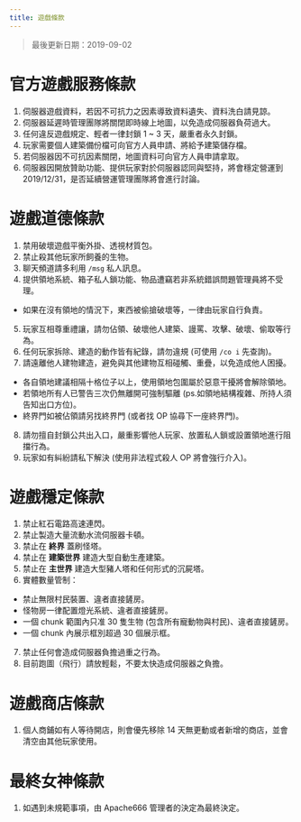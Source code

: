 ```yaml
---
title: 遊戲條款
---
```


> 最後更新日期：2019-09-02

# 官方遊戲服務條款

1. 伺服器遊戲資料，若因不可抗力之因素導致資料遺失、資料洗白請見諒。
2. 伺服器延遲時管理團隊將關閉即時線上地圖，以免造成伺服器負荷過大。
3. 任何違反遊戲規定、輕者一律封鎖 1 ~ 3 天，嚴重者永久封鎖。
4. 玩家需要個人建築備份檔可向官方人員申請、將給予建築儲存檔。
5. 若伺服器因不可抗因素關閉，地圖資料可向官方人員申請拿取。
6. 伺服器因開放贊助功能、提供玩家對於伺服器認同與堅持，將會穩定營運到 2019/12/31，是否延續營運管理團隊將會進行討論。


# 遊戲道德條款

1. 禁用破壞遊戲平衡外掛、透視材質包。
2. 禁止殺其他玩家所飼養的生物。
3. 聊天頻道請多利用 `/msg` 私人訊息。
4. 提供領地系統、箱子私人鎖功能、物品遭竊若非系統錯誤問題管理員將不受理。
  * 如果在沒有領地的情況下，東西被偷搶破壞等，一律由玩家自行負責。
5. 玩家互相尊重禮讓，請勿佔領、破壞他人建築、謾罵、攻擊、破壞、偷取等行為。
6. 任何玩家拆除、建造的動作皆有紀錄，請勿違規  (可使用 `/co i` 先查詢)。
7. 請遠離他人建物建造，避免與其他建物互相碰觸、重疊，以免造成他人困擾。
  * 各自領地建議相隔十格位子以上，使用領地包圍屬於惡意干擾將會解除領地。
  * 若領地所有人已警告三次仍無離開可強制驅離  (ps.如領地結構複雜、所持人須告知出口方位)。
  * 終界門如被佔領請另找終界門 (或者找 OP 協尋下一座終界門)。
8. 請勿擅自封鎖公共出入口，嚴重影響他人玩家、放置私人鎖或設置領地進行阻擋行為。
9. 玩家如有糾紛請私下解決 (使用非法程式殺人 OP 將會強行介入)。

# 遊戲穩定條款

1. 禁止紅石電路高速連閃。
2. 禁止製造大量流動水流伺服器卡頓。
3. 禁止在 **終界** 蓋刷怪塔。
4. 禁止在 **建築世界** 建造大型自動生產建築。
5. 禁止在 **主世界** 建造大型豬人塔和任何形式的沉屍塔。
6. 實體數量管制：
  - 禁止無限村民裝置、違者直接鏟房。
  - 怪物房一律配置燈光系統、違者直接鏟房。
  - 一個 chunk 範圍內只准 30 隻生物 (包含所有寵動物與村民)、違者直接鏟房。
  - 一個 chunk 內展示框別超過 30 個展示框。
7. 禁止任何會造成伺服器負擔過重之行為。
8. 目前跑圖（飛行）請放輕鬆，不要太快造成伺服器之負擔。

# 遊戲商店條款

1. 個人商鋪如有人等待開店，則會優先移除 14 天無更動或者新增的商店，並會清空由其他玩家使用。

# 最終女神條款

1. 如遇到未規範事項，由 Apache666 管理者的決定為最終決定。
